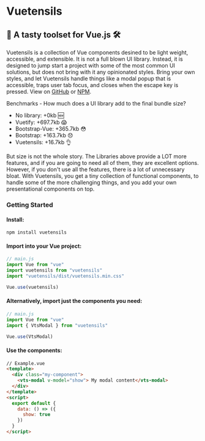 # Vuetensils

## 🍴 A tasty toolset for Vue.js 🛠

Vuetensils is a collection of Vue components desined to be light weight, accessible, and extensible. It is not a full blown UI library. Instead, it is designed to jump start a project with some of the most common UI solutions, but does not bring with it any opinionated styles. Bring your own styles, and let Vuetensils handle things like a modal popup that is accessible, traps user tab focus, and closes when the escape key is pressed. View on [GitHub](https://github.com/Stegosource/vuetensils) or [NPM](https://www.npmjs.com/package/vuetensils).

Benchmarks - How much does a UI library add to the final bundle size?

- No library: +0kb 🆕
- Vuetify: +697.7kb 😱
- Bootstrap-Vue: +365.7kb 😳
- Bootstrap: +163.7kb 😞
- Vuetensils: +16.7kb 👌

But size is not the whole story. The Libraries above provide a LOT more features, and if you are going to need all of them, they are excellent options. However, if you don't use all the features, there is a lot of unnecessary bloat. With Vuetensils, you get a tiny collection of functional components, to handle some of the more challenging things, and you add your own presentational components on top.

### Getting Started

#### Install:

`npm install vuetensils`

#### Import into your Vue project:

```js static
// main.js
import Vue from "vue"
import vuetensils from "vuetensils"
import "vuetensils/dist/vuetensils.min.css"

Vue.use(vuetensils)
```

#### Alternatively, import just the components you need:

```js static
// main.js
import Vue from "vue"
import { VtsModal } from "vuetensils"

Vue.use(VtsModal)
```

#### Use the components:

```html static
// Example.vue
<template>
  <div class="my-component">
    <vts-modal v-model="show"> My modal content</vts-modal>
  </div>
</template>
<script>
  export default {
    data: () => ({
      show: true
    })
  }
</script>
```

<!-- TODO: https://rollup-plugin-vue.vuejs.org/examples.html#minimal -->
<!-- TODO: SSR -->
<!-- TODO: functional -->
